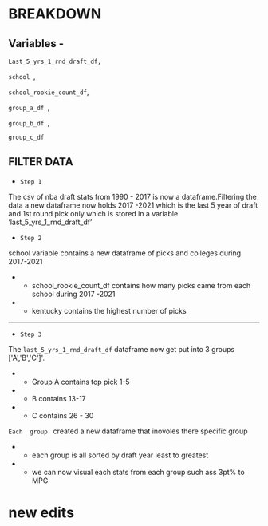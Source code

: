 # BREAKDOWN
 

## Variables -
`Last_5_yrs_1_rnd_draft_df,`

`school `,
  
`school_rookie_count_df`,

`group_a_df `,
 
`group_b_df `,

`group_c_df`

## FILTER DATA
  * `Step 1`

The csv of nba draft stats from 1990 - 2017 is now a dataframe.Filtering the data a new dataframe now holds 2017 -2021 which is the last 5 year of draft and 1st round pick only which is stored in a variable ‘last_5_yrs_1_rnd_draft_df’

* `Step 2`

school variable contains a new dataframe of picks and colleges during 2017-2021
 * - school_rookie_count_df contains how many picks came from each school during 2017 -2021
 * - kentucky contains the highest number of picks
---
* `Step 3`

The  `last_5_yrs_1_rnd_draft_df` dataframe now get put into 3 groups ['A','B','C']'. 
* - Group A contains  top pick 1-5
* - B contains 13-17 
* - C  contains 26 - 30
 
 `Each  group ` created a new dataframe that inovoles there specific group
* - each group is all sorted by draft year  least to greatest 
* - we can now visual each stats from each group such ass  3pt% to MPG

# new edits
